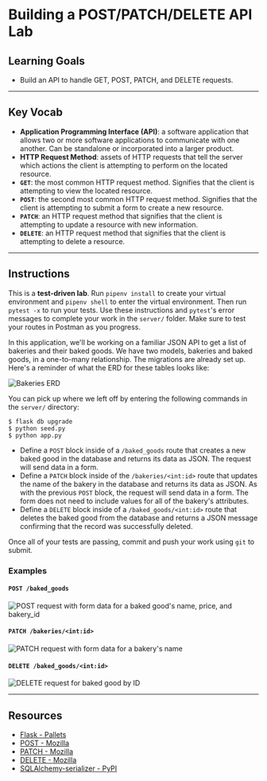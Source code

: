 # Building a POST/PATCH/DELETE API Lab

## Learning Goals

- Build an API to handle GET, POST, PATCH, and DELETE requests.

***

## Key Vocab

- **Application Programming Interface (API)**: a software application that
  allows two or more software applications to communicate with one another.
  Can be standalone or incorporated into a larger product.
- **HTTP Request Method**: assets of HTTP requests that tell the server which
  actions the client is attempting to perform on the located resource.
- **`GET`**: the most common HTTP request method. Signifies that the client is
  attempting to view the located resource.
- **`POST`**: the second most common HTTP request method. Signifies that the
  client is attempting to submit a form to create a new resource.
- **`PATCH`**: an HTTP request method that signifies that the client is attempting
  to update a resource with new information.
- **`DELETE`**: an HTTP request method that signifies that the client is
  attempting to delete a resource.

***

## Instructions

This is a **test-driven lab**. Run `pipenv install` to create your virtual
environment and `pipenv shell` to enter the virtual environment. Then run
`pytest -x` to run your tests. Use these instructions and `pytest`'s error
messages to complete your work in the `server/` folder. Make sure to test your
routes in Postman as you progress.

In this application, we'll be working on a familiar JSON API to get a list of
bakeries and their baked goods. We have two models, bakeries and baked goods, in
a one-to-many relationship. The migrations are already set up. Here's a reminder
of what the ERD for these tables looks like:

![Bakeries ERD](https://curriculum-content.s3.amazonaws.com/phase-3/sinatra-with-active-record-get-lab/bakeries-baked_goods-erd.png)

You can pick up where we left off by entering the following commands in the
`server/` directory:

```console
$ flask db upgrade
$ python seed.py
$ python app.py
```

- Define a `POST` block inside of a `/baked_goods` route that creates a new
  baked good in the database and returns its data as JSON. The request will
  send data in a form.
- Define a `PATCH` block inside of the `/bakeries/<int:id>` route that updates
  the name of the bakery in the database and returns its data as JSON. As with
  the previous `POST` block, the request will send data in a form. The form
  does not need to include values for all of the bakery's attributes.
- Define a `DELETE` block inside of a `/baked_goods/<int:id>` route that
  deletes the baked good from the database and returns a JSON message confirming
  that the record was successfully deleted.

Once all of your tests are passing, commit and push your work using `git` to
submit.

### Examples

#### `POST /baked_goods`

![POST request with form data for a baked good's name, price, and bakery_id](
https://curriculum-content.s3.amazonaws.com/python/building-ppd-api-lab-1.png
)

#### `PATCH /bakeries/<int:id>`

![PATCH request with form data for a bakery's name](
https://curriculum-content.s3.amazonaws.com/python/building-ppd-api-lab-2.png
)

#### `DELETE /baked_goods/<int:id>`

![DELETE request for baked good by ID](
https://curriculum-content.s3.amazonaws.com/python/building-ppd-api-lab-3.png
)

***

## Resources

- [Flask - Pallets](https://flask.palletsprojects.com/en/2.2.x/)
- [POST - Mozilla](https://developer.mozilla.org/en-US/docs/Web/HTTP/Methods/POST)
- [PATCH - Mozilla](https://developer.mozilla.org/en-US/docs/Web/HTTP/Methods/PATCH)
- [DELETE - Mozilla](https://developer.mozilla.org/en-US/docs/Web/HTTP/Methods/DELETE)
- [SQLAlchemy-serializer - PyPI](https://pypi.org/project/SQLAlchemy-serializer/)
